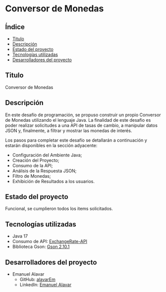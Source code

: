 # Conversor de Monedas

## Índice
- [Titulo](#titulo)
- [Descripción](#descripción)
- [Estado del proyecto](#estado-del-proyecto)
- [Tecnologías utilizadas](#tecnologías-utilizadas)
- [Desarrolladores del proyecto](#desarrolladores-del-proyecto)

## Titulo
Conversor de Monedas

## Descripción
En este desafío de programación, se propuso construir un propio Conversor de Monedas utilizando el lenguaje Java. La finalidad de este desafio es poder realizar solicitudes a una API de tasas de cambio, a manipular datos JSON y, finalmente, a filtrar y mostrar las monedas de interés. 

Los pasos para completar este desafío se detallarán a continuación y estarán disponibles en la sección adyacente:
- Configuración del Ambiente Java;
- Creación del Proyecto;
- Consumo de la API;
- Análisis de la Respuesta JSON;
- Filtro de Monedas;
- Exhibición de Resultados a los usuarios.

## Estado del proyecto
Funcional, se cumplieron todos los items solicitados.

## Tecnologías utilizadas
- Java 17
- Consumo de API: [ExchangeRate-API](https://www.exchangerate-api.com/)
- Biblioteca Gson: [Gson 2.10.1](https://mvnrepository.com/artifact/com.google.code.gson/gson/2.10.1)

## Desarrolladores del proyecto
- Emanuel Alavar
    - GitHub: [alavarEm](https://github.com/alavarEm)
    - LinkedIn: [Emanuel Alavar](https://www.linkedin.com/in/emanuel-alavar/)
